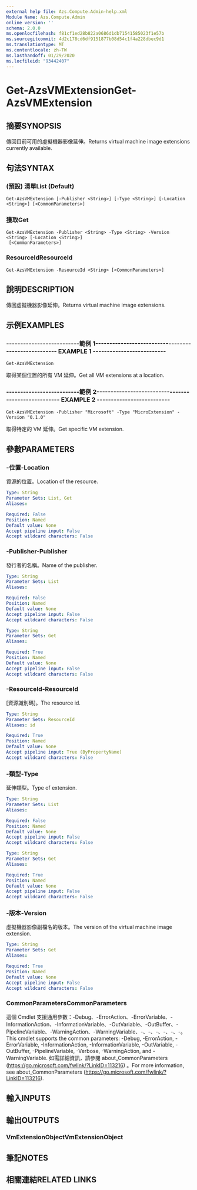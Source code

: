 ```yaml
---
external help file: Azs.Compute.Admin-help.xml
Module Name: Azs.Compute.Admin
online version: ''
schema: 2.0.0
ms.openlocfilehash: f81cf1ed28b822a0686d1db71541585023f1e57b
ms.sourcegitcommit: 4d2c178cd6df9151877b08d54c1f4a228dbec9d1
ms.translationtype: MT
ms.contentlocale: zh-TW
ms.lasthandoff: 01/29/2020
ms.locfileid: "93442407"
---
```

# <span data-ttu-id="553ab-101">Get-AzsVMExtension</span><span class="sxs-lookup"><span data-stu-id="553ab-101">Get-AzsVMExtension</span></span>

## <span data-ttu-id="553ab-102">摘要</span><span class="sxs-lookup"><span data-stu-id="553ab-102">SYNOPSIS</span></span>
<span data-ttu-id="553ab-103">傳回目前可用的虛擬機器影像延伸。</span><span class="sxs-lookup"><span data-stu-id="553ab-103">Returns virtual machine image extensions currently available.</span></span>

## <span data-ttu-id="553ab-104">句法</span><span class="sxs-lookup"><span data-stu-id="553ab-104">SYNTAX</span></span>

### <span data-ttu-id="553ab-105"> (預設) 清單</span><span class="sxs-lookup"><span data-stu-id="553ab-105">List (Default)</span></span>
```
Get-AzsVMExtension [-Publisher <String>] [-Type <String>] [-Location <String>] [<CommonParameters>]
```

### <span data-ttu-id="553ab-106">獲取</span><span class="sxs-lookup"><span data-stu-id="553ab-106">Get</span></span>
```
Get-AzsVMExtension -Publisher <String> -Type <String> -Version <String> [-Location <String>]
 [<CommonParameters>]
```

### <span data-ttu-id="553ab-107">ResourceId</span><span class="sxs-lookup"><span data-stu-id="553ab-107">ResourceId</span></span>
```
Get-AzsVMExtension -ResourceId <String> [<CommonParameters>]
```

## <span data-ttu-id="553ab-108">說明</span><span class="sxs-lookup"><span data-stu-id="553ab-108">DESCRIPTION</span></span>
<span data-ttu-id="553ab-109">傳回虛擬機器影像延伸。</span><span class="sxs-lookup"><span data-stu-id="553ab-109">Returns virtual machine image extensions.</span></span>

## <span data-ttu-id="553ab-110">示例</span><span class="sxs-lookup"><span data-stu-id="553ab-110">EXAMPLES</span></span>

### <span data-ttu-id="553ab-111">--------------------------範例 1--------------------------</span><span class="sxs-lookup"><span data-stu-id="553ab-111">-------------------------- EXAMPLE 1 --------------------------</span></span>
```
Get-AzsVMExtension
```

<span data-ttu-id="553ab-112">取得某個位置的所有 VM 延伸。</span><span class="sxs-lookup"><span data-stu-id="553ab-112">Get all VM extensions at a location.</span></span>

### <span data-ttu-id="553ab-113">--------------------------範例 2--------------------------</span><span class="sxs-lookup"><span data-stu-id="553ab-113">-------------------------- EXAMPLE 2 --------------------------</span></span>
```
Get-AzsVMExtension -Publisher "Microsoft" -Type "MicroExtension" -Version "0.1.0"
```

<span data-ttu-id="553ab-114">取得特定的 VM 延伸。</span><span class="sxs-lookup"><span data-stu-id="553ab-114">Get specific VM extension.</span></span>

## <span data-ttu-id="553ab-115">參數</span><span class="sxs-lookup"><span data-stu-id="553ab-115">PARAMETERS</span></span>

### <span data-ttu-id="553ab-116">-位置</span><span class="sxs-lookup"><span data-stu-id="553ab-116">-Location</span></span>
<span data-ttu-id="553ab-117">資源的位置。</span><span class="sxs-lookup"><span data-stu-id="553ab-117">Location of the resource.</span></span>

```yaml
Type: String
Parameter Sets: List, Get
Aliases: 

Required: False
Position: Named
Default value: None
Accept pipeline input: False
Accept wildcard characters: False
```

### <span data-ttu-id="553ab-118">-Publisher</span><span class="sxs-lookup"><span data-stu-id="553ab-118">-Publisher</span></span>
<span data-ttu-id="553ab-119">發行者的名稱。</span><span class="sxs-lookup"><span data-stu-id="553ab-119">Name of the publisher.</span></span>

```yaml
Type: String
Parameter Sets: List
Aliases: 

Required: False
Position: Named
Default value: None
Accept pipeline input: False
Accept wildcard characters: False
```

```yaml
Type: String
Parameter Sets: Get
Aliases: 

Required: True
Position: Named
Default value: None
Accept pipeline input: False
Accept wildcard characters: False
```

### <span data-ttu-id="553ab-120">-ResourceId</span><span class="sxs-lookup"><span data-stu-id="553ab-120">-ResourceId</span></span>
<span data-ttu-id="553ab-121">[資源識別碼]。</span><span class="sxs-lookup"><span data-stu-id="553ab-121">The resource id.</span></span>

```yaml
Type: String
Parameter Sets: ResourceId
Aliases: id

Required: True
Position: Named
Default value: None
Accept pipeline input: True (ByPropertyName)
Accept wildcard characters: False
```

### <span data-ttu-id="553ab-122">-類型</span><span class="sxs-lookup"><span data-stu-id="553ab-122">-Type</span></span>
<span data-ttu-id="553ab-123">延伸類型。</span><span class="sxs-lookup"><span data-stu-id="553ab-123">Type of extension.</span></span>

```yaml
Type: String
Parameter Sets: List
Aliases: 

Required: False
Position: Named
Default value: None
Accept pipeline input: False
Accept wildcard characters: False
```

```yaml
Type: String
Parameter Sets: Get
Aliases: 

Required: True
Position: Named
Default value: None
Accept pipeline input: False
Accept wildcard characters: False
```

### <span data-ttu-id="553ab-124">-版本</span><span class="sxs-lookup"><span data-stu-id="553ab-124">-Version</span></span>
<span data-ttu-id="553ab-125">虛擬機器影像副檔名的版本。</span><span class="sxs-lookup"><span data-stu-id="553ab-125">The version of the virtual machine image extension.</span></span>

```yaml
Type: String
Parameter Sets: Get
Aliases: 

Required: True
Position: Named
Default value: None
Accept pipeline input: False
Accept wildcard characters: False
```

### <span data-ttu-id="553ab-126">CommonParameters</span><span class="sxs-lookup"><span data-stu-id="553ab-126">CommonParameters</span></span>
<span data-ttu-id="553ab-127">這個 Cmdlet 支援通用參數：-Debug、-ErrorAction、-ErrorVariable、-InformationAction、-InformationVariable、-OutVariable、-OutBuffer、-PipelineVariable、-WarningAction、-WarningVariable、-、-、-、-、-、-。</span><span class="sxs-lookup"><span data-stu-id="553ab-127">This cmdlet supports the common parameters: -Debug, -ErrorAction, -ErrorVariable, -InformationAction, -InformationVariable, -OutVariable, -OutBuffer, -PipelineVariable, -Verbose, -WarningAction, and -WarningVariable.</span></span> <span data-ttu-id="553ab-128">如需詳細資訊，請參閱 about_CommonParameters (https://go.microsoft.com/fwlink/?LinkID=113216) 。</span><span class="sxs-lookup"><span data-stu-id="553ab-128">For more information, see about_CommonParameters (https://go.microsoft.com/fwlink/?LinkID=113216).</span></span>

## <span data-ttu-id="553ab-129">輸入</span><span class="sxs-lookup"><span data-stu-id="553ab-129">INPUTS</span></span>

## <span data-ttu-id="553ab-130">輸出</span><span class="sxs-lookup"><span data-stu-id="553ab-130">OUTPUTS</span></span>

### <span data-ttu-id="553ab-131">VmExtensionObject</span><span class="sxs-lookup"><span data-stu-id="553ab-131">VmExtensionObject</span></span>

## <span data-ttu-id="553ab-132">筆記</span><span class="sxs-lookup"><span data-stu-id="553ab-132">NOTES</span></span>

## <span data-ttu-id="553ab-133">相關連結</span><span class="sxs-lookup"><span data-stu-id="553ab-133">RELATED LINKS</span></span>

